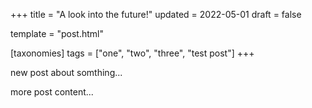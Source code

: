 +++
title = "A look into the future!"
updated = 2022-05-01
draft = false

template = "post.html"

[taxonomies]
tags = ["one", "two", "three", "test post"]
+++

new post about somthing...

<!-- more -->

more post content...
